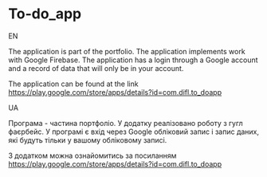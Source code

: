 # To-do_app

EN

The application is part of the portfolio. The application implements work with Google Firebase. The application has a login through a Google account and a record of data that will only be in your account.

The application can be found at the link
https://play.google.com/store/apps/details?id=com.difl.to_doapp

UA

Програма - частина портфоліо. У додатку реалізовано роботу з гугл фаєрбейс. У програмі є вхід через Google обліковий запис і запис даних, які будуть тільки у вашому обліковому записі.

З додатком можна ознайомитись за посиланням
https://play.google.com/store/apps/details?id=com.difl.to_doapp
